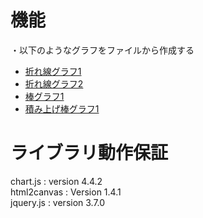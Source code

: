 # 機能
・以下のようなグラフをファイルから作成する
- [折れ線グラフ1](png/名古屋の天気_折れ線.png)
- [折れ線グラフ2](png/4列データ_折れ線.png)
- [棒グラフ1](png/名古屋の天気_棒.png)
- [積み上げ棒グラフ1](png/名古屋の天気_積み上げ棒.png)

# ライブラリ動作保証　
chart.js : version 4.4.2 <br>
html2canvas : Version 1.4.1 <br>
jquery.js : version 3.7.0 <br>
